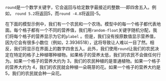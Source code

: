 `round`是一个数学关键字，它会返回与给定数字最接近的整数---即四舍五入。例如， `round 5.2`将返回5，而`round -4.8`将返回-5。

在下面的模型示例中，我们有一个农民和一个农场。模型中的每一个格子都代表地面。每个格子都有一个不同的营养值，我们用`random-float`关键字随机分配，我们将每个格子的营养显示为它的`plabel` 。但是，我们没有按原数值显示营养值，因为它会有很多小数位（例如，2.3936518），这将导致让人难以一目了然。相反，我们将显示在界面上的数字四舍五入。此外，我们使用`round`让我们的农民决定在特定的格子上种植哪种植物。如果格子的营养太低，我们的农民不会做任何行为。如果一个格子的营养大约为 3，我们的农民种植的是普通植物。如果一个格子的营养大约为 4，我们的农民就会种植一朵萌芽的花。如果一个格子的营养大约是 5，我们的农民就会种一朵花。
